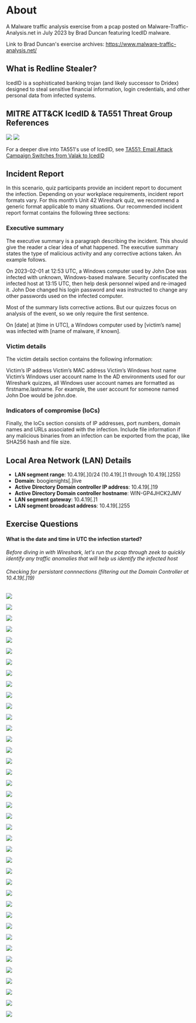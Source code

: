 # About
A Malware traffic analysis exercise from a pcap posted on Malware-Traffic-Analysis.net in July 2023 by Brad Duncan featuring IcedID malware.

Link to Brad Duncan's exercise archives: https://www.malware-traffic-analysis.net/
## What is Redline Stealer?
IcedID is a sophisticated banking trojan (and likely successor to Dridex) designed to steal sensitive financial information, login credentials, and other personal data from infected systems. 

## MITRE ATT&CK IcedID & TA551 Threat Group References
![](img/IcedID.png)
![](img/group.png)

For a deeper dive into TA551's use of IcedID, see [TA551: Email Attack Campaign Switches from Valak to IcedID](https://unit42.paloaltonetworks.com/ta551-shathak-icedid/)

## Incident Report
In this scenario, quiz participants provide an incident report to document the infection. Depending on your workplace requirements, incident report formats vary. For this month’s Unit 42 Wireshark quiz, we recommend a generic format applicable to many situations. Our recommended incident report format contains the following three sections:

### Executive summary
The executive summary is a paragraph describing the incident. This should give the reader a clear idea of what happened. The executive summary states the type of malicious activity and any corrective actions taken. An example follows.

On 2023-02-01 at 12:53 UTC, a Windows computer used by John Doe was infected with unknown, Windows-based malware. Security confiscated the infected host at 13:15 UTC, then help desk personnel wiped and re-imaged it. John Doe changed his login password and was instructed to change any other passwords used on the infected computer.

Most of the summary lists corrective actions. But our quizzes focus on analysis of the event, so we only require the first sentence.

On [date] at [time in UTC], a Windows computer used by [victim’s name] was infected with [name of malware, if known].
### Victim details
The victim details section contains the following information:

Victim’s IP address
Victim’s MAC address
Victim’s Windows host name
Victim’s Windows user account name
In the AD environments used for our Wireshark quizzes, all Windows user account names are formatted as firstname.lastname. For example, the user account for someone named John Doe would be john.doe.

### Indicators of compromise (IoCs)

Finally, the IoCs section consists of IP addresses, port numbers, domain names and URLs associated with the infection. Include file information if any malicious binaries from an infection can be exported from the pcap, like SHA256 hash and file size.

## Local Area Network (LAN) Details 
- **LAN segment range**: 10.4.19[.]0/24 (10.4.19[.]1 through 10.4.19[.]255)
- **Domain**: boogienights[.]live
- **Active Directory Domain controller IP address**: 10.4.19[.]19
- **Active Directory Domain controller hostname**: WIN-GP4JHCK2JMV
- **LAN segment gateway**: 10.4.19[.]1
- **LAN segment broadcast address**: 10.4.19[.]255


## Exercise Questions
#### What is the date and time in UTC the infection started?
*Before diving in with Wireshark, let's run the pcap through zeek to quickly identify any traffic anomalies that will help us identify the infected host*
###### Checking for persistant connnections (filtering out the Domain Controller at 10.4.19[.]19)
![](img/zeek.png)

![](img/al-any.png)

![](img/al-net.png)

![](img/al-out.png)

![](img/al-ps.png)

![](img/al-resp.png)

![](img/alerts.png)

![](img/dash-beacon.png)

![](img/dash-cert.png)

![](img/dash-conn.png)

![](img/dash-get.png)

![](img/dash-http.png)

![](img/dash-overview.png)

![](img/dash-smb.png)

![](img/exfil-stream.png)

![](img/exfil-stream2.png)

![](img/exfil-stream3.png)

![](img/exfil.png)

![](img/get-623.png)

![](img/get-6232.png)

![](img/group.png)

![](img/haus-gui.png)

![](img/hex.png)

![](img/jpg.png)

![](img/mal.png)

![](img/nm-files.png)

![](img/nm-host.png)

![](img/psasci.png)

![](img/psascis.png)

![](img/pshex.png)

![](img/rpc.png)

![](img/vt-195.png)

![](img/vt-623.png)

![](img/vt194.png)

![](img/vt195.png)

![](img/vt92.png)

![](img/vtchang.png)

![](img/vtgui.png)

![](img/ws-beacon.png)
